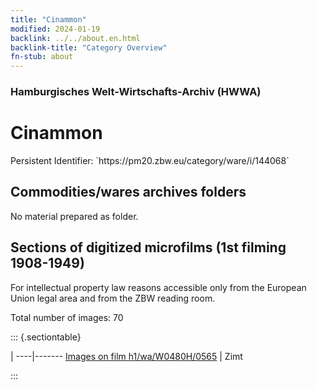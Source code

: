 ```yaml
---
title: "Cinammon"
modified: 2024-01-19
backlink: ../../about.en.html
backlink-title: "Category Overview"
fn-stub: about
---
```


### Hamburgisches Welt-Wirtschafts-Archiv (HWWA)

# Cinammon

<div class="hint">Persistent Identifier: `https://pm20.zbw.eu/category/ware/i/144068`</div>







## Commodities/wares archives folders





No material prepared as folder.



<a id="filmsections" />

## Sections of digitized microfilms (1st filming 1908-1949)

<p>For intellectual property law reasons accessible only from the European Union legal area and from the ZBW reading room.</p>



<p>Total number of images: 70</p>




::: {.sectiontable}

 | 
----|-------
<a class="btn" href="https://pm20.zbw.eu/film/h1/wa/W0480H/0565" rel="nofollow">Images on film h1/wa/W0480H/0565</a> | Zimt


:::
















